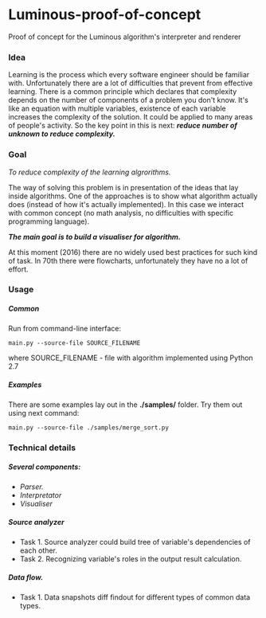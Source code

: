 # Luminous-proof-of-concept
Proof of concept for the Luminous algorithm's interpreter and renderer

### Idea

Learning is the process which every software engineer should be familiar with. Unfortunately there are a lot of difficulties that prevent from effective learning. There is a common principle which declares that complexity depends on the number of components of a problem you don't know. It's like an equation with multiple variables, existence of each variable increases the complexity of the solution. It could be applied to many areas of people's activity. So the key point in this is next: ***reduce number of unknown to reduce complexity.***

### Goal

*To reduce complexity of the learning algrorithms.*

The way of solving this problem is in presentation of the ideas that lay inside algorithms.
One of the approaches is to show what algorithm actually does (instead of how it's actually implemented). In this case we interact with common concept (no math analysis, no difficulties with specific programming language).

***The main goal is to build a visualiser for algorithm.***

At this moment (2016) there are no widely used best practices for such kind of task. In 70th there were flowcharts, unfortunately they have no a lot of effort. 


### Usage

##### Common

 Run from command-line interface:

`main.py --source-file SOURCE_FILENAME`

where SOURCE_FILENAME - file with algorithm implemented using Python 2.7

##### Examples

There are some examples lay out in the **./samples/** folder. Try them out using next command:

`main.py --source-file ./samples/merge_sort.py`

### Technical details

##### Several components:
- *Parser.*
- *Interpretator*
- *Visualiser*

##### Source analyzer

- Task 1. Source analyzer could build tree of variable's dependencies of each other.
- Task 2. Recognizing variable's roles in the output result calculation.

##### Data flow.
- Task 1. Data snapshots diff findout for different types of common data types.


